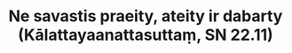 ---
layout: page
title: 'Ne savastis praeity, ateity ir dabarty (Kālattayaanattasuttaṃ, SN 22.11)'
category: susijusios suttos
index: 
     - Nesavastingumas (anattā)
sortIndex: 22011
tags: 
     - Nesavastingumas (anattā)
suttacentral: sn22.11
---